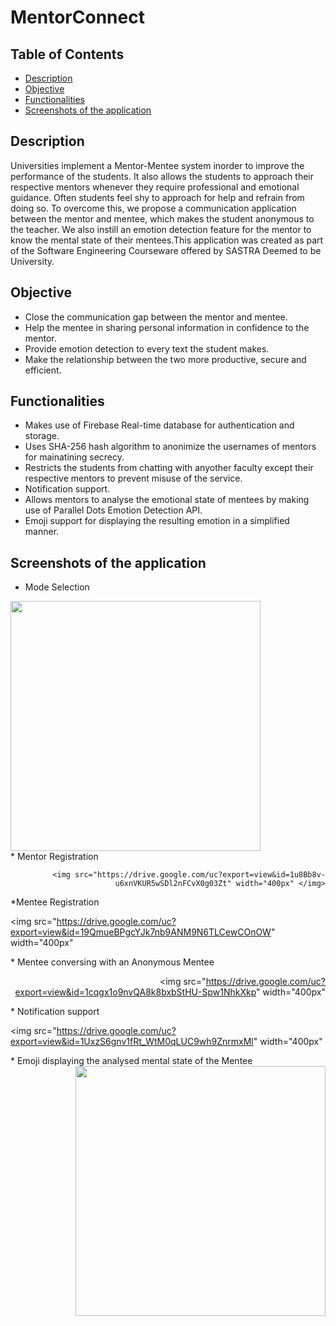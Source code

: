 # MentorConnect

## Table of Contents
* [Description](#description)
* [Objective](#objective)
* [Functionalities](#functionalities)
* [Screenshots of the application](#screenshots-of-the-application)

## Description
Universities implement a Mentor-Mentee system inorder to improve the performance of the students. It also allows the students to approach their respective mentors whenever they require professional and emotional guidance.
Often students feel shy to approach for help and refrain from doing so. To overcome this, we propose a communication application between the mentor and mentee, which makes the student anonymous to the teacher. We also instill an emotion detection feature for the mentor to know the mental state of their mentees.This application was created as part of the Software Engineering Courseware offered by SASTRA Deemed to be University.

## Objective
* Close the communication gap between the mentor and mentee.
* Help the mentee in sharing personal information in confidence to the mentor.
* Provide emotion detection to every text the student makes.
* Make the relationship between the two more productive, secure and efficient. 

## Functionalities
* Makes use of Firebase Real-time database for authentication and storage.
* Uses SHA-256 hash algorithm to anonimize the usernames of mentors for mainatining secrecy.
* Restricts the students from chatting with anyother faculty except their respective mentors to prevent misuse of the service.
* Notification support.
* Allows mentors to analyse the emotional state of mentees by making use of Parallel Dots Emotion Detection API.
* Emoji support for displaying the resulting emotion in a simplified manner.

## Screenshots of the application

* Mode Selection
<div align="left">
    <img src="https://drive.google.com/uc?export=view&id=1eX1jv1n83dOVS4Uy6HAfciu1x5uSbdKR" width="400px" </img>
 
    
</div>
* Mentor Registration
<div align="right">
    
    <img src="https://drive.google.com/uc?export=view&id=1u8Bb8v-u6xnVKUR5wSDl2nFCvX0g03Zt" width="400px" </img>
     
</div>

*Mentee Registration
<div align="left">
    
   <img src="https://drive.google.com/uc?export=view&id=19QmueBPgcYJk7nb9ANM9N6TLCewCOnOW" width="400px"</img> 

</div>
* Mentee conversing with an Anonymous Mentee
<div align="right">
   
   <img src="https://drive.google.com/uc?export=view&id=1cqgx1o9nvQA8k8bxbStHU-Spw1NhkXkp" width="400px" </img> 
</div>
* Notification support
<div align="left">
    
   <img src="https://drive.google.com/uc?export=view&id=1UxzS6gnv1fRt_WtM0qLUC9wh9ZnrmxMl" width="400px"</img>
</div>
* Emoji displaying the analysed mental state of the Mentee
<div align="right">
    <img src="https://drive.google.com/uc?export=view&id=1hhgWToJoerZ7ycNzq96cwZVFN-At-lyL" width="400px"</img> 
</div>
